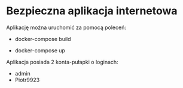 # Bezpieczna aplikacja internetowa

Aplikację można uruchomić za pomocą poleceń:

- docker-compose build

- docker-compose up


Aplikacja posiada 2 konta-pułapki o loginach:
- admin
- Piotr9923
